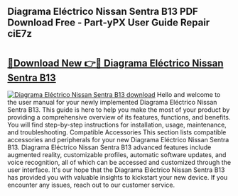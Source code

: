 ## Diagrama Eléctrico Nissan Sentra B13 PDF Download Free - Part-yPX User Guide Repair ciE7z

# <h2><a href="http://dfm4h7l.blite.top/?on=Diagrama+El%c3%a9ctrico+Nissan+Sentra+B13">🔗Download New 👉🔴 Diagrama Eléctrico Nissan Sentra B13</a></h2>

[![Diagrama Eléctrico Nissan Sentra B13 download](https://i.imgur.com/lujVjoI.png)](http://dfm4h7l.blite.top/?on=Diagrama+El%c3%a9ctrico+Nissan+Sentra+B13)
Hello and welcome to the user manual for your newly implemented Diagrama Eléctrico Nissan Sentra B13. This guide is here to help you make the most of your product by providing a comprehensive overview of its features, functions, and benefits. You will find step-by-step instructions for installation, usage, maintenance, and troubleshooting. Compatible Accessories This section lists compatible accessories and peripherals for your new Diagrama Eléctrico Nissan Sentra B13. Diagrama Eléctrico Nissan Sentra B13 advanced features include augmented reality, customizable profiles, automatic software updates, and voice recognition, all of which can be accessed and customized through the user interface. It's our hope that the Diagrama Eléctrico Nissan Sentra B13 has provided you with valuable insights to kickstart your new device. If you encounter any issues, reach out to our customer service.
